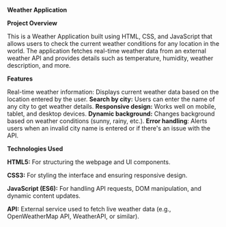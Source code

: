 **Weather Application**

**Project Overview**

This is a Weather Application built using HTML, CSS, and JavaScript that allows users to check the current weather conditions for any location in the world. The application fetches real-time weather data from an external weather API and provides details such as temperature, humidity, weather description, and more.

**Features**

Real-time weather information: Displays current weather data based on the location entered by the user.
**Search by city:** Users can enter the name of any city to get weather details.
**Responsive design:** Works well on mobile, tablet, and desktop devices.
**Dynamic background:** Changes background based on weather conditions (sunny, rainy, etc.).
**Error handling**: Alerts users when an invalid city name is entered or if there's an issue with the API.

**Technologies Used**

**HTML5:** For structuring the webpage and UI components.

**CSS3:** For styling the interface and ensuring responsive design.

**JavaScript (ES6):** For handling API requests, DOM manipulation, and dynamic content updates.

**API:** External service used to fetch live weather data (e.g., OpenWeatherMap API, WeatherAPI, or similar).
